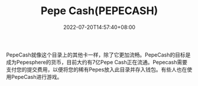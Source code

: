 ﻿---
weight: 
title: "Pepe Cash(PEPECASH)"
description: "PepeCash就像这个目录上的其他卡一样，除了它更加流畅"
date: 2022-07-20T14:57:40+08:00
lastmod: 2022-07-20T14:57:40+08:00
draft: false
authors: ["Simon"]
featuredImage: "pepe-cashpepecash.jpg"
link: "http://rarepepedirectory.com/"
tags: ["数字代币","Pepe Cash(PEPECASH)"]
categories: ["navigation"]
navigation: ["数字代币"]
lightgallery: true
toc: true
pinned: false
recommend: false
recommend1: false
---
PepeCash就像这个目录上的其他卡一样，除了它更加流畅。PepeCash的目标是成为Pepesphere的货币，目前大约有7亿Pepe Cash正在流通。Pepecash需要支付您的提交费用，以便将您的稀有Pepes放入此目录并存入钱包。有些人也在使用PepeCash进行游戏。
